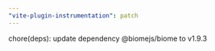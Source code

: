 ```yaml
---
"vite-plugin-instrumentation": patch
---
```


chore(deps): update dependency @biomejs/biome to v1.9.3
